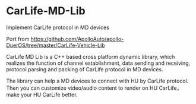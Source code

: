 # CarLife-MD-Lib
Implement CarLife protocol in MD devices

Port from https://github.com/ApolloAuto/apollo-DuerOS/tree/master/CarLife-Vehicle-Lib

CarLife MD Lib is a C++ based cross platform dynamic library, which realizes the function of channel establishment, data sending and receiving, protocol parsing and packing of CarLife protocol in MD devices. 

The library can help a MD devices to connect with HU by CarLife protocol. Then you can customize video/audio content to render on HU CarLife，make your HU CarLife better.
